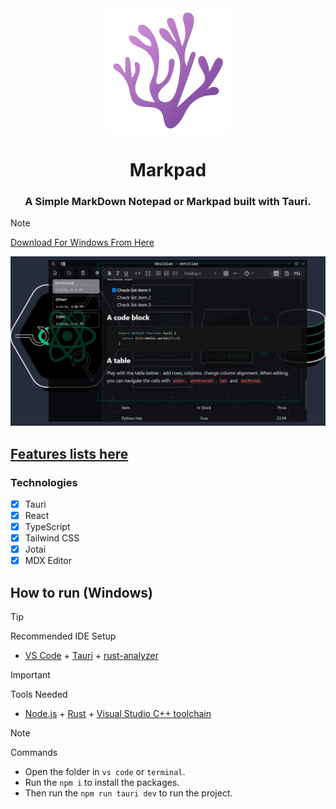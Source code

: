 <div  align="center">
    <img src="./docs/logo.png" alt="Markpad Logo" title="Markpad" width="200"/>
    <h1>Markpad</h1>
    <h3>A Simple MarkDown Notepad or Markpad built with Tauri.</h3>
</div>

> [!NOTE]  
> [Download For Windows From Here](https://github.com/Ulrich-Tonmoy/markpad/releases)

<div  align="center">
    <img src="./docs/markpad.png" alt="Markpad"/>
</div>

## [Features lists here](./docs/v-features.md)

### Technologies

- [x] Tauri
- [x] React
- [x] TypeScript
- [x] Tailwind CSS
- [x] Jotai
- [x] MDX Editor

## How to run (Windows)

> [!TIP]
> Recommended IDE Setup
>
> - [VS Code](https://code.visualstudio.com/) + [Tauri](https://marketplace.visualstudio.com/items?itemName=tauri-apps.tauri-vscode) + [rust-analyzer](https://marketplace.visualstudio.com/items?itemName=rust-lang.rust-analyzer)

> [!IMPORTANT]  
> Tools Needed
>
> - [Node.js](https://nodejs.org/en/download/) + [Rust](https://www.rust-lang.org/tools/install) + [Visual Studio C++ toolchain](https://visualstudio.microsoft.com/vs/features/cplusplus/)

> [!NOTE]  
> Commands
>
> - Open the folder in `vs code` or `terminal`.
> - Run the `npm i` to install the packages.
> - Then run the `npm run tauri dev` to run the project.
